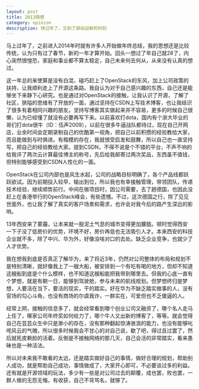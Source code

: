 ```yaml
---
layout: post
title: 2013随想
category: opinion
description: 快过年了，又到了辞旧迎新的时刻
---
```


马上过年了，之前进入2014年时就有许多人开始做年终总结，我的思想还是比较传统，认为只有过了春节，新的一年才算开始。回头一想过了年自己就28了，内心突然很惶恐，家庭和事业都不算太稳定，自己未来何去何从，从来没有认真的想过。

这一年总的来使算是没有白混，碰巧赶上了OpenStack的东风，加上公司政策的扶持，让我顺利走上了开源这条路。我自认为对于自己感兴趣的东西，自己还是能够坐下来静下心研究。也是通过对OpenStack的接触，让我认识了开源，了解了社区，狭隘的思维有了开放的一面，通过坚持在CSDN上写技术博客，也让我结识了很多有着相同兴趣的朋友。坚持写博客其实做起来并不容易，更多的时候自己很懒，认为已经懂了就没有必要再写下来。以前喜欢打dota，国内有个浙大毕业的哥们打dota很牛（ID：伍声2009），以前在很多牛逼战队都待过，现在自己开网店，业余时间会定期录制自己的优酷第一视角，把自己以前积攒的经验教给大家，而且能做到与时俱进。有楷模的存在，我就很受启发和鼓舞，所以自己也一直坚持写，把自己的经验教给大家。提到CSDN，不得不说是个不错的平台，不声不响的给我评了两次云计算最佳博主的称号，先后给我邮寄过两次奖品，东西虽不值钱，但特别能够感受到CSDN人性化的一面。

OpenStack在公司内部也是风生水起，公司的战略目标明确了，各个产品线都跃跃欲试。因为前期投入较早，输出到位，所以我也有幸接触管理，带领团队，传递技术经验，继续顺势前行。中间在做项目时，因公司需要，去了趟德国，也因此没赶上在香港举行的OpenStack峰会，有些遗憾。不过，这次德国之行，除了见见世面外，也让我了解了真实的客户场景和需求，也许会对我今后的路产生深远的影响。

13年西安来了雾霾，让本来就一股泥土气息的城市变得更加朦胧。顿时觉得西安一下子没了低房价的优势，环境不好，房价再低也无法吸引人才。本来西安的科技企业就不多，除了中兴、华为外，好像没啥对口的去处。缺乏企业竞争，也就少了人才优势。

我在想我到底是否真正了解华为，来了将近3年，仍然对公司整体的布局和规划不是特别清晰，就好像我上了一艘大船，被安排到一个有吃有喝的地方，但却不知道这艘船到底是个什么模样，也不知道这艘船能把我带到哪里去。但我的心底一直有个梦想，就是有朝一日，能够到驾驶舱，参与未来的航线规划。但梦想终归是梦想，人要活在当下，要活的现实，干的踏实。好在华为不缺乏踏实做事的人，没有官场的勾心斗角，也没有商场的尔虞我诈，一群实在，可爱但也不乏傻逼的人。

经常上网，接触的信息多了，就会经常看到哪个创业公司又融资了，哪个名人走马上任了，哪家公司年终奖如何给力了，哪个牛人又出新的博客了，等等。就会觉得自己在芸芸众生中只是渺小的存在，没有那种翻起惊涛骇浪的能力，也没有能够叱咤风云的气魄，所以很多时候我会不甘心的对自己说，歇了吧，得过且过罢了，然后就死皮赖脸的活着。反倒是不接触网络的那几天，自己会活的非常踏实，看来愚昧也是一种活法。

所以对未来我不敢看的太远，还是踏实做好自己的事情，做好合理的规划，帮助别人成功，就是帮助自己成功，事情做成了，大家开心即可，不必要谈过多的利益。还有就是开源领域的玩法，多少有一些是对公司过去的颠覆，成也罢，败也罢，一群人做的无怨无悔，有收获，自己不背骂名，就够了。